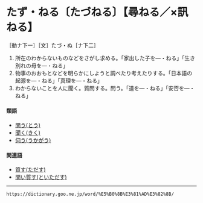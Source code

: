 # たず・ねる〔たづねる〕【尋ねる／×訊ねる】

［動ナ下一］［文］たづ・ぬ［ナ下二］

1. 所在のわからないものなどをさがし求める。「家出した子を―・ねる」「生き別れの母を―・ねる」
2. 物事のおおもとなどを明らかにしようと調べたり考えたりする。「日本語の起源を―・ねる」「真理を―・ねる」
3. わからないことを人に聞く。質問する。問う。「道を―・ねる」「安否を―・ねる」
    

#### 類語

-   [問う(とう)](とう（問う）)
-   [聞く(きく)](きく（聞く／聴く）)
-   [伺う(うかがう)](うかがう（伺う）)

#### 関連語

-   [質す(ただす)](https://dictionary.goo.ne.jp/word/%E8%B3%AA%E3%81%99/#jn-136771)
-   [問い質す(といただす)](https://dictionary.goo.ne.jp/word/%E5%95%8F%E3%81%84%E8%B3%AA%E3%81%99/#jn-154771)

---
`https://dictionary.goo.ne.jp/word/%E5%B0%8B%E3%81%AD%E3%82%8B/`
